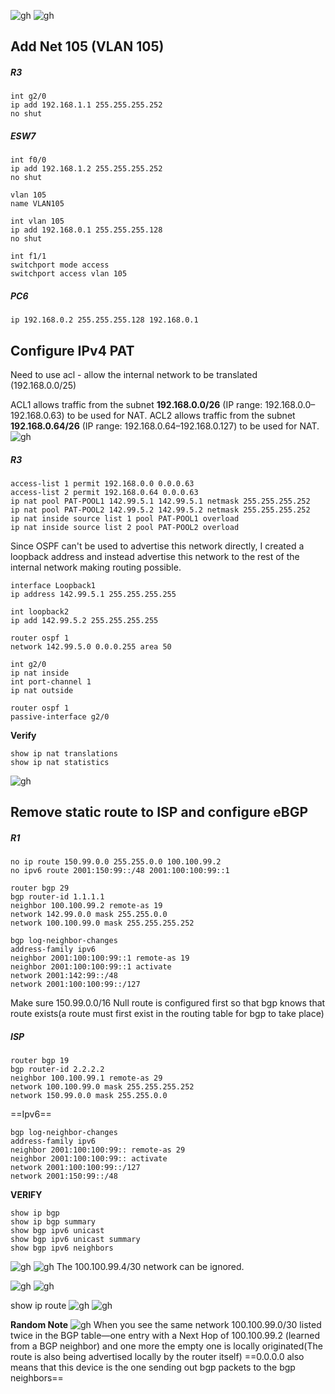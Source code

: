 ![gh](https://raw.githubusercontent.com/ndriannazriel04/Advanced-Network-Tech/main/obsidian/images1733065059000drn94b.png)
![gh](https://raw.githubusercontent.com/ndriannazriel04/Advanced-Network-Tech/main/obsidian/images1733066082000m0jl3o.png)

## Add Net 105 (VLAN 105)
##### R3 
```
int g2/0
ip add 192.168.1.1 255.255.255.252
no shut
```

##### ESW7
```
int f0/0
ip add 192.168.1.2 255.255.255.252
no shut

vlan 105
name VLAN105

int vlan 105
ip add 192.168.0.1 255.255.255.128
no shut

int f1/1
switchport mode access
switchport access vlan 105
```

##### PC6
```
ip 192.168.0.2 255.255.255.128 192.168.0.1
```

## Configure IPv4 PAT 
Need to use acl - allow the internal network to be translated (192.168.0.0/25)


ACL1 allows traffic from the subnet **192.168.0.0/26** (IP range: 192.168.0.0–192.168.0.63) to be used for NAT.
ACL2 allows traffic from the subnet **192.168.0.64/26** (IP range: 192.168.0.64–192.168.0.127) to be used for NAT.
![gh](https://raw.githubusercontent.com/ndriannazriel04/Advanced-Network-Tech/main/obsidian/images1734847859000uytfk6.png)

##### R3
```
access-list 1 permit 192.168.0.0 0.0.0.63
access-list 2 permit 192.168.0.64 0.0.0.63
ip nat pool PAT-POOL1 142.99.5.1 142.99.5.1 netmask 255.255.255.252
ip nat pool PAT-POOL2 142.99.5.2 142.99.5.2 netmask 255.255.255.252
ip nat inside source list 1 pool PAT-POOL1 overload
ip nat inside source list 2 pool PAT-POOL2 overload
```

Since OSPF can't be used to advertise this network directly, I created a loopback address and instead advertise this network to the rest of the internal network making routing possible.

```
interface Loopback1
ip address 142.99.5.1 255.255.255.255

int loopback2
ip add 142.99.5.2 255.255.255.255

router ospf 1
network 142.99.5.0 0.0.0.255 area 50

int g2/0
ip nat inside
int port-channel 1
ip nat outside

router ospf 1
passive-interface g2/0
```

**Verify**
```
show ip nat translations
show ip nat statistics
```
![gh](https://raw.githubusercontent.com/ndriannazriel04/Advanced-Network-Tech/main/obsidian/images173306718100009z3b3.png)

## Remove static route to ISP and configure eBGP

##### R1
```
no ip route 150.99.0.0 255.255.0.0 100.100.99.2
no ipv6 route 2001:150:99::/48 2001:100:100:99::1

router bgp 29
bgp router-id 1.1.1.1
neighbor 100.100.99.2 remote-as 19
network 142.99.0.0 mask 255.255.0.0
network 100.100.99.0 mask 255.255.255.252
```

```
bgp log-neighbor-changes
address-family ipv6
neighbor 2001:100:100:99::1 remote-as 19
neighbor 2001:100:100:99::1 activate
network 2001:142:99::/48 
network 2001:100:100:99::/127 
```

Make sure 150.99.0.0/16 Null route is configured first so that bgp knows that route exists(a route must first exist in the routing table for bgp to take place)

##### ISP
```
router bgp 19
bgp router-id 2.2.2.2 
neighbor 100.100.99.1 remote-as 29
network 100.100.99.0 mask 255.255.255.252
network 150.99.0.0 mask 255.255.0.0
```
==Ipv6==
```
bgp log-neighbor-changes
address-family ipv6
neighbor 2001:100:100:99:: remote-as 29
neighbor 2001:100:100:99:: activate
network 2001:100:100:99::/127
network 2001:150:99::/48
```

**VERIFY**
```
show ip bgp 
show ip bgp summary
show bgp ipv6 unicast 
show bgp ipv6 unicast summary
show bgp ipv6 neighbors
```
![gh](https://raw.githubusercontent.com/ndriannazriel04/Advanced-Network-Tech/main/obsidian/images1733067387000m3uouj.png)
![gh](https://raw.githubusercontent.com/ndriannazriel04/Advanced-Network-Tech/main/obsidian/images1733067409000sb781j.png)
The 100.100.99.4/30 network can be ignored.

![gh](https://raw.githubusercontent.com/ndriannazriel04/Advanced-Network-Tech/main/obsidian/images1733067445000f2hdf4.png)
![gh](https://raw.githubusercontent.com/ndriannazriel04/Advanced-Network-Tech/main/obsidian/images1733067251000vgh91h.png)

show ip route
![gh](https://raw.githubusercontent.com/ndriannazriel04/Advanced-Network-Tech/main/obsidian/images1733067769000dejgja.png)
![gh](https://raw.githubusercontent.com/ndriannazriel04/Advanced-Network-Tech/main/obsidian/images1733067808000gjx18q.png)



**Random Note**  ![gh](https://raw.githubusercontent.com/ndriannazriel04/Advanced-Network-Tech/main/obsidian/images17330663210008xlkbm.png)
When you see the same network 100.100.99.0/30 listed twice in the BGP table—one entry with a Next Hop of 100.100.99.2 (learned from a BGP neighbor) and one more the empty one is locally originated(The route is also being advertised locally by the router itself)
==0.0.0.0 also means that this device is the one sending out bgp packets to the bgp neighbors==

